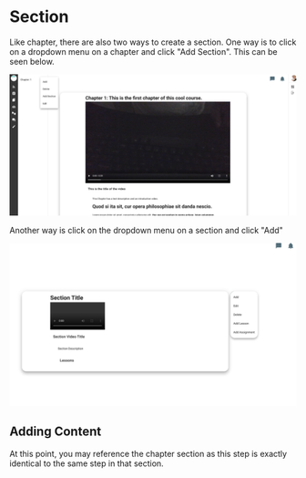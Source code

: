 # Section

Like chapter, there are also two ways to create a section. One way is to click on a dropdown menu on a chapter and click "Add Section". This can be seen below.

![An image](./Screenshot-from-50-41.png)


Another way is click on the dropdown menu on a section and click "Add"

![An image](./Screenshot-from-11-28.png)

## Adding Content

At this point, you may reference the chapter section as this step is exactly identical to the same step in that section. 